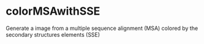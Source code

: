 # colorMSAwithSSE
Generate a image from a multiple sequence alignment (MSA) colored by the secondary structures elements (SSE)
